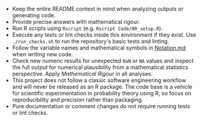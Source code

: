 - Keep the entire README context in mind when analyzing outputs or generating code.
- Provide precise answers with mathematical rigour.
- Run R scripts using `Rscript` (e.g. `Rscript Code/00_setup.R`).
- Execute any tests or lint checks inside this environment if they exist.
  Use `./run_checks.sh` to run the repository's basic tests and linting.
- Follow the variable names and mathematical symbols in [Notation.md](Notation.md)
  when writing new code.
- Check new numeric results for unexpected `NaN` or `NA` values and inspect the
  full output for numerical plausibility from a mathematical statistics
  perspective. Apply *Mathematical Rigour* in all analyses.
- This project does not follow a classic software engineering workflow and will
  never be released as an R package. The code base is a vehicle for scientific
  experimentation in probability theory using R, so focus on reproducibility and
  precision rather than packaging.
- Pure documentation or comment changes do not require running tests or lint
  checks.

